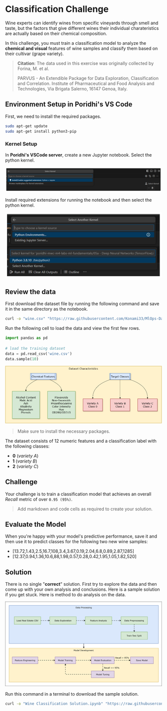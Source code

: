 # Classification Challenge

Wine experts can identify wines from specific vineyards through smell and taste, but the factors that give different wines their individual charateristics are actually based on their chemical composition.

In this challenge, you must train a classification model to analyze the **chemical and visual** features of wine samples and classify them based on their cultivar (grape variety).

> **Citation**: The data used in this exercise was originally collected by Forina, M. et al.
>
> PARVUS - An Extendible Package for Data Exploration, Classification and Correlation.
Institute of Pharmaceutical and Food Analysis and Technologies, Via Brigata Salerno,
16147 Genoa, Italy.


## Environment Setup in Poridhi's VS Code

First, we need to install the required packages.

```bash
sudo apt-get update
sudo apt-get install python3-pip
```

### Kernel Setup

In **Poridhi's VSCode server**, create a new Jupyter notebook. Select the python kernel.

![!\[alt text\](lab-5a-final.drawio.svg)](https://github.com/poridhiEng/poridhi-labs/raw/main/Poridhi%20Labs/MLOps%20Lab/ML-Fundamentals/05a%20-%20Deep%20Neural%20Networks%20(TensorFlow)/images/image-13.png)

Install required extensions for running the notebook and then select the python kernel.

![!\[alt text\](lab-5a-final.drawio.svg)](https://github.com/poridhiEng/poridhi-labs/raw/main/Poridhi%20Labs/MLOps%20Lab/ML-Fundamentals/05a%20-%20Deep%20Neural%20Networks%20(TensorFlow)/images/image-12.png)

## Review the data

First download the dataset file by running the following command and save it in the same directory as the notebook.

```sh
curl -o "wine.csv" "https://raw.githubusercontent.com/Konami33/MlOps-Dataset/refs/heads/main/Challenges_Data/wine.csv"
```

Run the following cell to load the data and view the first few rows.

```python
import pandas as pd

# load the training dataset
data = pd.read_csv('wine.csv')
data.sample(10)
```

![alt text](./images/image-1.png)

> Make sure to install the necessary packages.

The dataset consists of 12 numeric features and a classification label with the following classes:

- **0** (*variety A*)
- **1** (*variety B*)
- **2** (*variety C*)

## Challenge

Your challenge is to train a classification model that achieves an overall *Recall* metric of over `0.95 (95%)`.

> Add markdown and code cells as required to create your solution.

## Evaluate the Model

When you're happy with your model's predictive performance, save it and then use it to predict classes for the following two new wine samples:

- \[13.72,1.43,2.5,16.7,108,3.4,3.67,0.19,2.04,6.8,0.89,2.87,1285\]
- \[12.37,0.94,1.36,10.6,88,1.98,0.57,0.28,0.42,1.95,1.05,1.82,520\]


## Solution

There is no single "**correct**" solution. First try to explore the data and then come up with your own analysis and conclusions. Here is a sample solution if you get stuck. Here is method to do analysis on the data.

![](./images/c3.drawio.svg)

Run this command in a terminal to download the sample solution.

```sh
curl -o "Wine Classification Solution.ipynb" "https://raw.githubusercontent.com/Konami33/MlOps-Dataset/refs/heads/main/Challenges_Soln/03%20-%20Wine%20Classification%20Solution.ipynb"
```